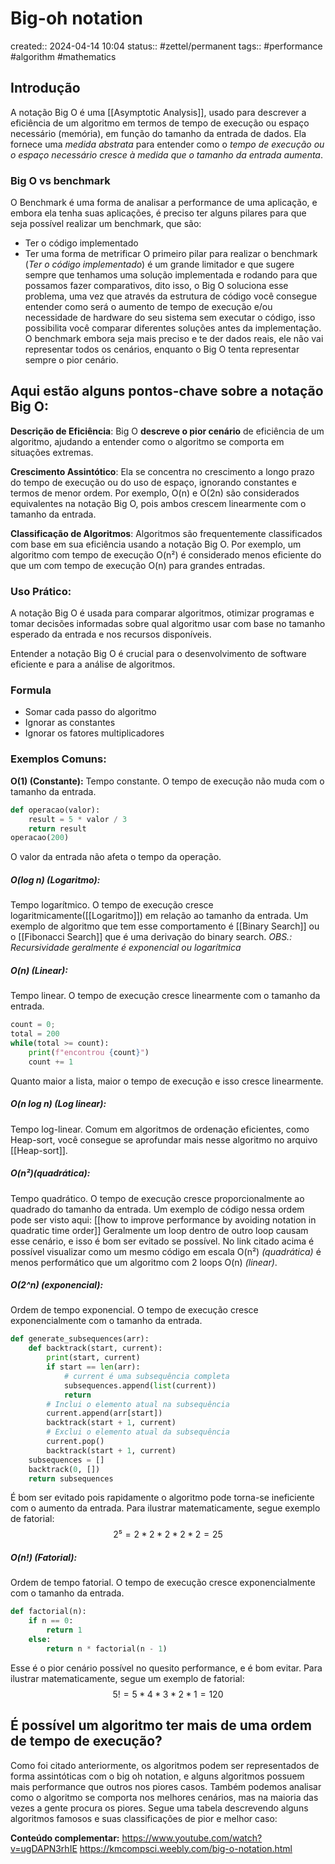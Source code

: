 # Big-oh notation
created:: 2024-04-14 10:04
status:: #zettel/permanent 
tags:: #performance #algorithm #mathematics 
## Introdução
A notação Big O é uma [[Asymptotic Analysis]], usado para descrever a eficiência de um algoritmo em termos de tempo de execução ou espaço necessário (memória), em função do tamanho da entrada de dados. Ela fornece uma *medida abstrata* para entender como o *tempo de execução ou o espaço necessário cresce à medida que o tamanho da entrada aumenta*.
### Big O vs benchmark
O Benchmark é uma forma de analisar a performance de uma aplicação, e embora ela tenha suas aplicações, é preciso ter alguns pilares para que seja possível realizar um benchmark, que são:
- Ter o código implementado
- Ter uma forma de metrificar
O primeiro pilar para realizar o benchmark (*Ter o código implementado*) é um grande limitador e que sugere sempre que tenhamos uma solução implementada e rodando para que possamos fazer comparativos, dito isso, o Big O soluciona esse problema, uma vez que através da estrutura de código você consegue entender como será o aumento de tempo de execução e/ou necessidade de hardware do seu sistema sem executar o código, isso possibilita você comparar diferentes soluções antes da implementação. 
O benchmark embora seja mais preciso e te der dados reais, ele não vai representar todos os cenários, enquanto o Big O tenta representar sempre o pior cenário.
## Aqui estão alguns pontos-chave sobre a notação Big O:

**Descrição de Eficiência**: Big O **descreve o pior cenário** de eficiência de um algoritmo, ajudando a entender como o algoritmo se comporta em situações extremas.

**Crescimento Assintótico**: Ela se concentra no crescimento a longo prazo do tempo de execução ou do uso de espaço, ignorando constantes e termos de menor ordem. Por exemplo, O(n) e O(2n) são considerados equivalentes na notação Big O, pois ambos crescem linearmente com o tamanho da entrada.

**Classificação de Algoritmos**: Algoritmos são frequentemente classificados com base em sua eficiência usando a notação Big O. Por exemplo, um algoritmo com tempo de execução O(n²) é considerado menos eficiente do que um com tempo de execução O(n) para grandes entradas.

### Uso Prático: 
A notação Big O é usada para comparar algoritmos, otimizar programas e tomar decisões informadas sobre qual algoritmo usar com base no tamanho esperado da entrada e nos recursos disponíveis.

Entender a notação Big O é crucial para o desenvolvimento de software eficiente e para a análise de algoritmos.

### Formula

- Somar cada passo do algoritmo
- Ignorar as constantes
- Ignorar os fatores multiplicadores

### **Exemplos Comuns:**
**O(1) (Constante):** Tempo constante. O tempo de execução não muda com o tamanho da entrada.
```python
def operacao(valor):
	result = 5 * valor / 3
	return result
operacao(200)
```
O valor da entrada não afeta o tempo da operação.

##### **O(log n) (Logaritmo):** 
Tempo logarítmico. O tempo de execução cresce logaritmicamente([[Logaritmo]]) em relação ao tamanho da entrada.
Um exemplo de algoritmo que tem esse comportamento é [[Binary Search]] ou o [[Fibonacci Search]] que é uma derivação do binary search. 
*OBS.: Recursividade geralmente é exponencial ou logarítmica*
##### **O(n) (Linear):** 
Tempo linear. O tempo de execução cresce linearmente com o tamanho da entrada.
```python
count = 0;
total = 200
while(total >= count):
	print(f"encontrou {count}")
	count += 1
```
Quanto maior a lista, maior o tempo de execução e isso cresce linearmente.
##### **O(n log n)** (Log linear):  
Tempo log-linear. Comum em algoritmos de ordenação eficientes, como Heap-sort, você consegue se aprofundar mais nesse algoritmo no arquivo [[Heap-sort]].
##### **O(n²)**(quadrática): 
Tempo quadrático. O tempo de execução cresce proporcionalmente ao quadrado do tamanho da entrada.
Um exemplo de código nessa ordem pode ser visto aqui: [[how to improve performance by avoiding notation in quadratic time order]]
Geralmente um loop dentro de outro loop causam esse cenário, e isso é bom ser evitado se possível. No link citado acima é possível visualizar como um mesmo código em escala O(n²) *(quadrática)* é menos performático que um algoritmo com 2 loops O(n) *(linear)*.
##### **O(2^n) (exponencial):**
Ordem de tempo exponencial. O tempo de execução cresce exponencialmente com o tamanho da entrada.
```python
def generate_subsequences(arr):
    def backtrack(start, current):
        print(start, current)
        if start == len(arr):
            # current é uma subsequência completa
            subsequences.append(list(current))
            return
        # Inclui o elemento atual na subsequência
        current.append(arr[start])
        backtrack(start + 1, current)
        # Exclui o elemento atual da subsequência
        current.pop()
        backtrack(start + 1, current)
	subsequences = []
	backtrack(0, [])
	return subsequences
```
É bom ser evitado pois rapidamente o algoritmo pode torna-se ineficiente com o aumento da entrada.
Para ilustrar matematicamente, segue exemplo de fatorial:
$$2⁵ = 2 * 2 * 2 * 2 * 2 = 25$$
##### **O(n!) (Fatorial):**
Ordem de tempo fatorial. O tempo de execução cresce exponencialmente com o tamanho da entrada.
```python
def factorial(n):
	if n == 0:
		return 1
	else:
		return n * factorial(n - 1)
```
Esse é o pior cenário possível no quesito performance, e é bom evitar.
Para ilustrar matematicamente, segue um exemplo de fatorial:
$$5! = 5 * 4 * 3 * 2 * 1 = 120$$
## É possível um algoritmo ter mais de uma ordem de tempo de execução?
Como foi citado anteriormente, os algoritmos podem ser representados de forma assintóticas com o big oh notation, e alguns algoritmos possuem mais performance que outros nos piores casos. Também podemos analisar como o algoritmo se comporta nos melhores cenários, mas na maioria das vezes a gente procura os piores. Segue uma tabela descrevendo alguns algoritmos famosos e suas classificações de pior e melhor caso:

**Conteúdo complementar:**
https://www.youtube.com/watch?v=ugDAPN3rhIE
https://kmcompsci.weebly.com/big-o-notation.html
